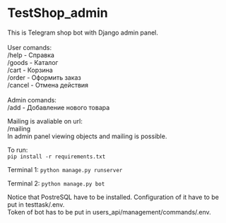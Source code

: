 # TestShop_admin

This is Telegram shop bot with Django admin panel.<br/><br/>
User comands:<br/>
/help - Справка<br/>
/goods - Каталог<br/>
/cart - Корзина<br/>
/order - Оформить заказ<br/>
/cancel - Отмена действия<br/><br/>
Admin comands:<br/>
/add - Добавление нового товара<br/>

Mailing is avaliable on url:<br/>
/mailing
<br/>
In admin panel viewing objects and mailing is possible.<br/>

To run:<br/>
<code>pip install -r requirements.txt</code>

Terminal 1:
<code>python manage.py runserver</code>

Terminal 2:
<code>python manage.py bot</code>

Notice that PostreSQL have to be installed. Configuration of it have to be put in testtask/.env.<br/>
Token of bot has to be put in users_api/management/commands/.env.
